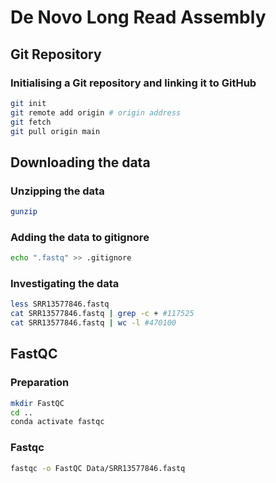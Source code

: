 # De Novo Long Read Assembly

## Git Repository
### Initialising a Git repository and linking it to GitHub

```bash
git init
git remote add origin # origin address
git fetch
git pull origin main
```

## Downloading the data
### Unzipping the data
```bash
gunzip
```

### Adding the data to gitignore
```bash
echo ".fastq" >> .gitignore
```

### Investigating the data
```bash
less SRR13577846.fastq
cat SRR13577846.fastq | grep -c + #117525
cat SRR13577846.fastq | wc -l #470100
```

## FastQC
### Preparation
```bash
mkdir FastQC
cd ..
conda activate fastqc
```

### Fastqc
```bash
fastqc -o FastQC Data/SRR13577846.fastq
```


